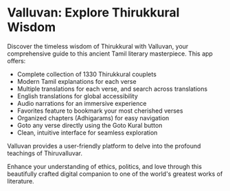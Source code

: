 # Valluvan: Explore Thirukkural Wisdom

Discover the timeless wisdom of Thirukkural with Valluvan, your comprehensive guide to this ancient Tamil literary masterpiece. This app offers:

- Complete collection of 1330 Thirukkural couplets
- Modern Tamil explanations for each verse
- Multiple translations for each verse, and search across translations
- English translations for global accessibility
- Audio narrations for an immersive experience
- Favorites feature to bookmark your most cherished verses
- Organized chapters (Adhigarams) for easy navigation
- Goto any verse directly using the Goto Kural button
- Clean, intuitive interface for seamless exploration
 
Valluvan provides a user-friendly platform to delve into the profound teachings of Thiruvalluvar. 

Enhance your understanding of ethics, politics, and love through this beautifully crafted digital companion to one of the world's greatest works of literature.
